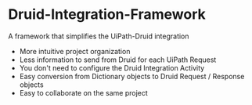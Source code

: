 # Druid-Integration-Framework
A framework that simplifies the UiPath-Druid integration
- More intuitive project organization
- Less information to send from Druid for each UiPath Request
- You don't need to configure the Druid Integration Activity
- Easy conversion from Dictionary objects to Druid Request / Response objects
- Easy to collaborate on the same project
